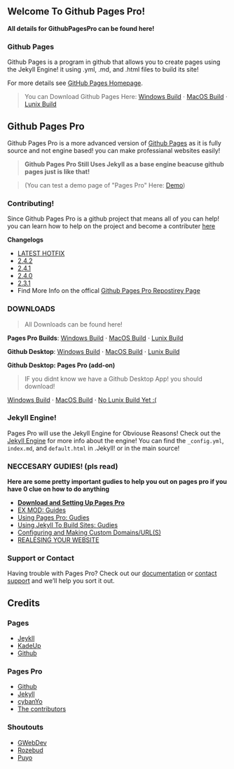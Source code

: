## Welcome To Github Pages Pro!

**All details for GithubPagesPro can be found here!**

### Github Pages
Github Pages is a program in github that allows you to create pages using the Jekyll Engine! it using .yml, .md, and .html files to build its site!

For more details see [GitHub Pages Homepage](https://pages.github.com/).

> You can Download Github Pages Here: [Windows Build]() ⋅ [MacOS Build]() ⋅ [Lunix Build]()

## Github Pages Pro
Github Pages Pro is a more advanced version of [Github Pages](https://pages.github.com/) as it is fully source and not engine based! you can make professianal websites easily! 
> **Github Pages Pro Still Uses Jekyll as a base engine beacuse github pages just is like that!**

> (You can test a demo page of "Pages Pro" Here: [Demo]())

### Contributing!
Since Github Pages Pro is a github project that means all of you can help! you can learn how to help on the project and become a contributer [here](https://github.com/kadedevteam/GithubPagesPro/blob/gh-pages/CONTRIBUTING.md)

**Changelogs**
- [LATEST HOTFIX]()
- [2.4.2]()
- [2.4.1]()
- [2.4.0]()
- [2.3.1]()
- Find More Info on the offical [Github Pages Pro Repostirey Page](https://github.com/kadedevteam/Github-Pages-Pro)

### **DOWNLOADS**
> All Downloads can be found here!

**Pages Pro Builds**: [Windows Build]() ⋅ [MacOS Build]() ⋅ [Lunix Build]()

**Github Desktop**: [Windows Build]() ⋅ [MacOS Build]() ⋅ [Lunix Build]()

**Github Desktop: Pages Pro (add-on)**
> IF you didnt know we have a Github Desktop App! you should download!

[Windows Build]() ⋅ [MacOS Build]() ⋅ [No Lunix Build Yet :(]()

### Jekyll Engine!

Pages Pro will use the Jekyll Engine for Obviouse Reasons! Check out the [Jekyll Engine](https://jekyllrb.com/) for more info about the engine! You can find the `_config.yml`, `index.md`, and `default.html` in .Jekyll! or in the main source!

### NECCESARY GUDIES! (pls read)
**Here are some pretty important gudies to help you out on pages pro if you have 0 clue on how to do anything**
- [**Download and Setting Up Pages Pro**]()
- [EX MOD: Guides]()
- [Using Pages Pro: Gudies]()
- [Using Jekyll To Build Sites: Gudies]()
- [Configuring and Making Custom Domains/URL(S)]()
- [REALESING YOUR WEBSITE]()

### Support or Contact

Having trouble with Pages Pro? Check out our [documentation](https://docs.github.com/categories/github-pages-basics/) or [contact support](https://support.github.com/contact) and we’ll help you sort it out.

## Credits

### Pages
 - [Jeykll](https://twitter.com/ninja_muffin99)
 - [KadeUp](https://twitter.com/phantomarcade3k)
 - [Github](https://twitter.com/kawaisprite)

### Pages Pro
- [Github](https://twitter.com/KadeDeveloper) 
- [Jekyll](https://twitter.com/KadeDeveloper)
- [cybanYo](https://twitter.com/KadeDeveloper)
- [The contributors](https://github.com/KadeDev/Kade-Engine/graphs/contributors)

### Shoutouts
- [GWebDev](https://github.com/GrowtopiaFli)
- [Rozebud](https://github.com/ThatRozebudDude) 
- [Puyo](https://github.com/daniel11420)
